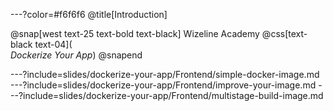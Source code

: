 ---?color=#f6f6f6
@title[Introduction]

@snap[west text-25 text-bold text-black]
Wizeline Academy
@css[text-black text-04](<br>*Dockerize Your App*)
@snapend

---?include=slides/dockerize-your-app/Frontend/simple-docker-image.md
---?include=slides/dockerize-your-app/Frontend/improve-your-image.md
---?include=slides/dockerize-your-app/Frontend/multistage-build-image.md
